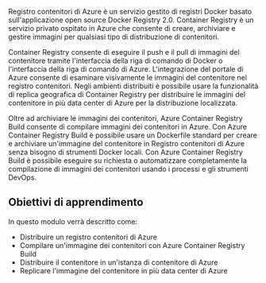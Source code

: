 Registro contenitori di Azure è un servizio gestito di registri Docker basato sull'applicazione open source Docker Registry 2.0. Container Registry è un servizio privato ospitato in Azure che consente di creare, archiviare e gestire immagini per qualsiasi tipo di distribuzione di contenitori.

Container Registry consente di eseguire il push e il pull di immagini del contenitore tramite l'interfaccia della riga di comando di Docker o l'interfaccia della riga di comando di Azure. L'integrazione del portale di Azure consente di esaminare visivamente le immagini del contenitore nel registro contenitori. Negli ambienti distribuiti è possibile usare la funzionalità di replica geografica di Container Registry per distribuire le immagini del contenitore in più data center di Azure per la distribuzione localizzata.

Oltre ad archiviare le immagini dei contenitori, Azure Container Registry Build consente di compilare immagini dei contenitori in Azure. Con Azure Container Registry Build è possibile usare un Dockerfile standard per creare e archiviare un'immagine del contenitore in Registro contenitori di Azure senza bisogno di strumenti Docker locali. Con Azure Container Registry Build è possibile eseguire su richiesta o automatizzare completamente la compilazione di immagini dei contenitori usando i processi e gli strumenti DevOps.

## <a name="learning-objectives"></a>Obiettivi di apprendimento

In questo modulo verrà descritto come:

- Distribuire un registro contenitori di Azure
- Compilare un'immagine dei contenitori con Azure Container Registry Build
- Distribuire il contenitore in un'istanza di contenitore di Azure
- Replicare l'immagine del contenitore in più data center di Azure